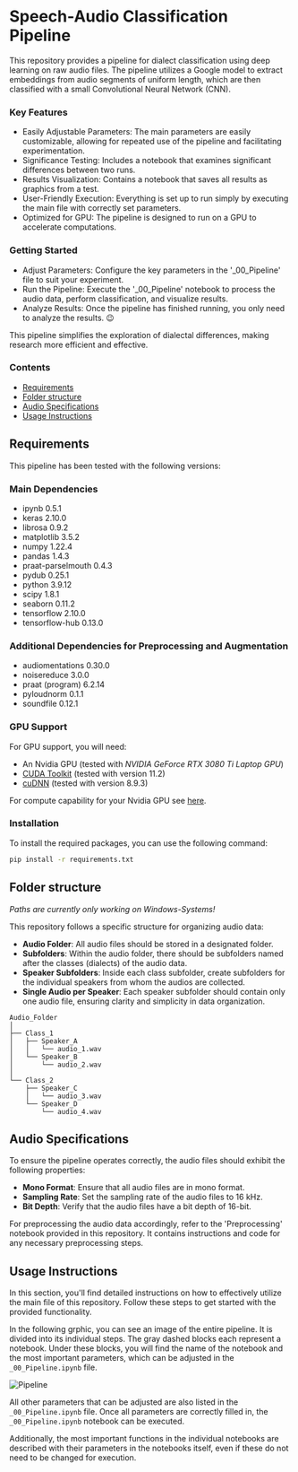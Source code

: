 # Speech-Audio Classification Pipeline

This repository provides a pipeline for dialect classification using deep learning on raw audio files. The pipeline utilizes a Google model to extract embeddings from audio segments of uniform length, which are then classified with a small Convolutional Neural Network (CNN).  

### Key Features
- Easily Adjustable Parameters: The main parameters are easily customizable, allowing for repeated use of the pipeline and facilitating experimentation.
- Significance Testing: Includes a notebook that examines significant differences between two runs.
- Results Visualization: Contains a notebook that saves all results as graphics from a test.
- User-Friendly Execution: Everything is set up to run simply by executing the main file with correctly set parameters.
- Optimized for GPU: The pipeline is designed to run on a GPU to accelerate computations.

### Getting Started
- Adjust Parameters: Configure the key parameters in the '_00_Pipeline' file to suit your experiment.
- Run the Pipeline: Execute the '_00_Pipeline' notebook to process the audio data, perform classification, and visualize results.
- Analyze Results: Once the pipeline has finished running, you only need to analyze the results. :wink:

This pipeline simplifies the exploration of dialectal differences, making research more efficient and effective.

### Contents

- [Requirements](#requirements)
- [Folder structure](#folder-structure)
- [Audio Specifications](#audio-specifications)
- [Usage Instructions](#usage-instructions)


## Requirements

This pipeline has been tested with the following versions:

### Main Dependencies
- ipynb                        0.5.1
- keras                        2.10.0
- librosa                      0.9.2
- matplotlib                   3.5.2
- numpy                        1.22.4
- pandas                       1.4.3
- praat-parselmouth            0.4.3
- pydub                        0.25.1
- python                       3.9.12
- scipy                        1.8.1
- seaborn                      0.11.2
- tensorflow                   2.10.0
- tensorflow-hub               0.13.0

### Additional Dependencies for Preprocessing and Augmentation
- audiomentations              0.30.0
- noisereduce                  3.0.0
- praat (program)              6.2.14
- pyloudnorm                   0.1.1
- soundfile                    0.12.1

### GPU Support
For GPU support, you will need:
- An Nvidia GPU (tested with <em>NVIDIA GeForce RTX 3080 Ti Laptop GPU</em>)
- [CUDA Toolkit](https://developer.nvidia.com/cuda-toolkit) (tested with version 11.2)
- [cuDNN](https://developer.nvidia.com/cudnn) (tested with version 8.9.3)

For compute capability for your Nvidia GPU see [here](https://developer.nvidia.com/cuda-gpus).


### Installation

To install the required packages, you can use the following command:

```bash
pip install -r requirements.txt
```

## Folder structure

<em>Paths are currently only working on Windows-Systems!</em>

This repository follows a specific structure for organizing audio data:
- **Audio Folder**: All audio files should be stored in a designated folder.
- **Subfolders**: Within the audio folder, there should be subfolders named after the classes (dialects) of the audio data.
- **Speaker Subfolders**: Inside each class subfolder, create subfolders for the individual speakers from whom the audios are collected.
- **Single Audio per Speaker**: Each speaker subfolder should contain only one audio file, ensuring clarity and simplicity in data organization.

```
Audio_Folder
│
├── Class_1
│   ├── Speaker_A
│   │   └── audio_1.wav
│   └── Speaker_B
│       └── audio_2.wav
│
└── Class_2
    ├── Speaker_C
    │   └── audio_3.wav
    └── Speaker_D
        └── audio_4.wav

```

## Audio Specifications

To ensure the pipeline operates correctly, the audio files should exhibit the following properties:
- **Mono Format**: Ensure that all audio files are in mono format.
- **Sampling Rate**: Set the sampling rate of the audio files to 16 kHz.
- **Bit Depth**: Verify that the audio files have a bit depth of 16-bit.

For preprocessing the audio data accordingly, refer to the 'Preprocessing' notebook provided in this repository. It contains instructions and code for any necessary preprocessing steps.

## Usage Instructions

In this section, you'll find detailed instructions on how to effectively utilize the main file of this repository. Follow these steps to get started with the provided functionality.

In the following grphic, you can see an image of the entire pipeline. It is divided into its individual steps. The gray dashed blocks each represent a notebook. Under these blocks, you will find the name of the notebook and the most important parameters, which can be adjusted in the `_00_Pipeline.ipynb` file.

![Pipeline](https://github.com/user-attachments/assets/7272a6f0-5482-429d-8289-75d211c9c8f4)


All other parameters that can be adjusted are also listed in the `_00_Pipeline.ipynb` file. Once all parameters are correctly filled in, the `_00_Pipeline.ipynb` notebook can be executed.

Additionally, the most important functions in the individual notebooks are described with their parameters in the notebooks itself, even if these do not need to be changed for execution.

<!-- ## Citation / ## Published Papers -->
